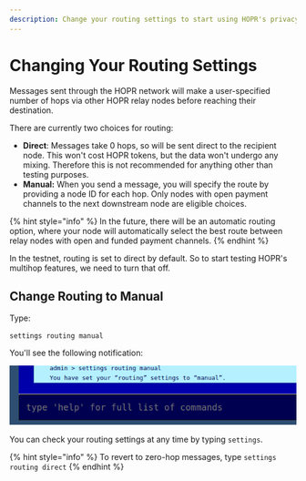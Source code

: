 ```yaml
---
description: Change your routing settings to start using HOPR's privacy features
---
```


# Changing Your Routing Settings

Messages sent through the HOPR network will make a user-specified number of hops via other HOPR relay nodes before reaching their destination.

There are currently two choices for routing:

* **Direct**: Messages take 0 hops, so will be sent direct to the recipient node. This won't cost HOPR tokens, but the data won't undergo any mixing. Therefore this is not recommended for anything other than testing purposes.
* **Manual:** When you send a message, you will specify the route by providing a node ID for each hop. Only nodes with open payment channels to the next downstream node are eligible choices.

{% hint style="info" %}
In the future, there will be an automatic routing option, where your node will automatically select the best route between relay nodes with open and funded payment channels.
{% endhint %}

In the testnet, routing is set to direct by default. So to start testing HOPR's multihop features, we need to turn that off.

## Change Routing to Manual

Type:

```text
settings routing manual
```

You'll see the following notification:

![Changing your routing settings](../.gitbook/assets/avado-manual-routing%20%281%29%20%281%29%20%281%29%20%281%29.png)

You can check your routing settings at any time by typing `settings`.

{% hint style="info" %}
To revert to zero-hop messages, type `settings routing direct`
{% endhint %}

